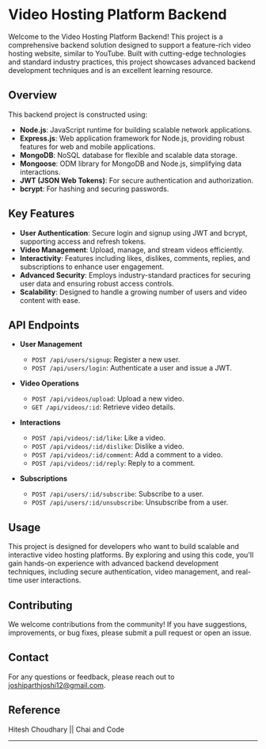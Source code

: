 
# **Video Hosting Platform Backend**

Welcome to the Video Hosting Platform Backend! This project is a comprehensive backend solution designed to support a feature-rich video hosting website, similar to YouTube. Built with cutting-edge technologies and standard industry practices, this project showcases advanced backend development techniques and is an excellent learning resource.

## **Overview**

This backend project is constructed using:

- **Node.js**: JavaScript runtime for building scalable network applications.
- **Express.js**: Web application framework for Node.js, providing robust features for web and mobile applications.
- **MongoDB**: NoSQL database for flexible and scalable data storage.
- **Mongoose**: ODM library for MongoDB and Node.js, simplifying data interactions.
- **JWT (JSON Web Tokens)**: For secure authentication and authorization.
- **bcrypt**: For hashing and securing passwords.

## **Key Features**

- **User Authentication**: Secure login and signup using JWT and bcrypt, supporting access and refresh tokens.
- **Video Management**: Upload, manage, and stream videos efficiently.
- **Interactivity**: Features including likes, dislikes, comments, replies, and subscriptions to enhance user engagement.
- **Advanced Security**: Employs industry-standard practices for securing user data and ensuring robust access controls.
- **Scalability**: Designed to handle a growing number of users and video content with ease.

## **API Endpoints**

- **User Management**
  - `POST /api/users/signup`: Register a new user.
  - `POST /api/users/login`: Authenticate a user and issue a JWT.

- **Video Operations**
  - `POST /api/videos/upload`: Upload a new video.
  - `GET /api/videos/:id`: Retrieve video details.

- **Interactions**
  - `POST /api/videos/:id/like`: Like a video.
  - `POST /api/videos/:id/dislike`: Dislike a video.
  - `POST /api/videos/:id/comment`: Add a comment to a video.
  - `POST /api/videos/:id/reply`: Reply to a comment.

- **Subscriptions**
  - `POST /api/users/:id/subscribe`: Subscribe to a user.
  - `POST /api/users/:id/unsubscribe`: Unsubscribe from a user.

## **Usage**

This project is designed for developers who want to build scalable and interactive video hosting platforms. By exploring and using this code, you'll gain hands-on experience with advanced backend development techniques, including secure authentication, video management, and real-time user interactions.

## **Contributing**

We welcome contributions from the community! If you have suggestions, improvements, or bug fixes, please submit a pull request or open an issue.

## **Contact**

For any questions or feedback, please reach out to [joshiparthjoshi12@gmail.com](mailto:joshiparthjoshi12@gmail.com).

## **Reference**

Hitesh Choudhary || Chai and Code

---
